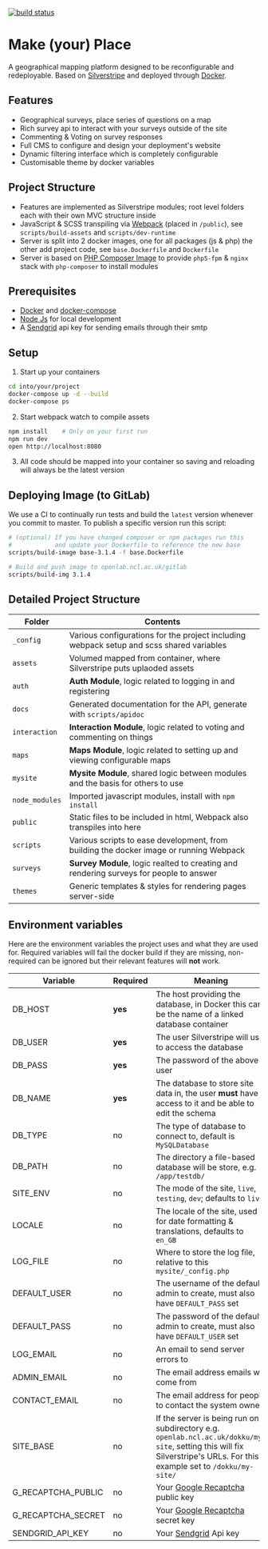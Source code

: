[![build status](https://openlab.ncl.ac.uk/gitlab/make-place/web/badges/master/build.svg)](https://openlab.ncl.ac.uk/gitlab/make-place/web/commits/master)

# Make (your) Place
A geographical mapping platform designed to be reconfigurable and redeployable. Based on [Silverstripe](https://www.silverstripe.org/) and deployed through [Docker](https://www.docker.com/).

## Features

- Geographical surveys, place series of questions on a map
- Rich survey api to interact with your surveys outside of the site
- Commenting & Voting on survey responses
- Full CMS to configure and design your deployment's website
- Dynamic filtering interface which is completely configurable
- Customisable theme by docker variables

## Project Structure

- Features are implemented as Silverstripe modules; root level folders each with their own MVC structure inside
- JavaScript & SCSS transpiling via [Webpack](https://webpack.js.org/) (placed in `/public`), see `scripts/build-assets` and `scripts/dev-runtime`
- Server is split into 2 docker images, one for all packages (js & php) the other add project code, see `base.Dockerfile` and `Dockerfile`
- Server is based on [PHP Composer Image](https://openlab.ncl.ac.uk/gitlab/rob/composer-image) to provide `php5-fpm` & `nginx` stack with `php-composer` to install modules

## Prerequisites

- [Docker](https://www.docker.com/) and [docker-compose](https://docs.docker.com/compose/)
- [Node Js](https://nodejs.org) for local development
- A [Sendgrid](https://sendgrid.com/) api key for sending emails through their smtp

## Setup

1. Start up your containers
```bash
cd into/your/project
docker-compose up -d --build
docker-compose ps
```
2. Start webpack watch to compile assets
```bash
npm install    # Only on your first run
npm run dev
open http://localhost:8080
```
3. All code should be mapped into your container so saving and reloading will always be the latest version

## Deploying Image (to GitLab)

We use a CI to continually run tests and build the `latest` version whenever you commit to master. To publish a specific version run this script:

```bash
# (optional) If you have changed composer or npm packages run this
#            and update your Dockerfile to reference the new base
scripts/build-image base-3.1.4 -f base.Dockerfile

# Build and push image to openlab.ncl.ac.uk/gitlab
scripts/build-img 3.1.4
```

## Detailed Project Structure

Folder | Contents
------ | --------
`_config` | Various configurations for the project including webpack setup and scss shared variables
`assets` | Volumed mapped from container, where Silverstripe puts uplaoded assets
`auth` | **Auth Module**, logic related to logging in and registering
`docs` | Generated documentation for the API, generate with `scripts/apidoc`
`interaction` | **Interaction Module**, logic related to voting and commenting on things
`maps` | **Maps Module**, logic related to setting up and viewing configurable maps
`mysite` | **Mysite Module**, shared logic between modules and the basis for others to use
`node_modules` | Imported javascript modules, install with `npm install`
`public` | Static files to be included in html, Webpack also transpiles into here
`scripts` | Various scripts to ease development, from building the docker image or running Webpack
`surveys` | **Survey Module**, logic realted to creating and rendering surveys for people to answer
`themes` | Generic templates & styles for rendering pages server-side

## Environment variables

Here are the environment variables the project uses and what they are used for. Required variables will fail the docker build if they are missing, non-required can be ignored but their relevant features will **not** work.

Variable                | Required  | Meaning
----------------------- | --------- | -------
DB_HOST                 | **yes**   | The host providing the database, in Docker this can be the name of a linked database container
DB_USER                 | **yes**   | The user Silverstripe will use to access the database
DB_PASS                 | **yes**   | The password of the above user
DB_NAME                 | **yes**   | The database to store site data in, the user **must** have access to it and be able to edit the schema
DB_TYPE                 | no        | The type of database to connect to, default is `MySQLDatabase`
DB_PATH                 | no        | The directory a file-based database will be store, e.g. `/app/testdb/`
SITE_ENV                | no        | The mode of the site, `live`, `testing`, `dev`; defaults to `live`
LOCALE                  | no        | The locale of the site, used for date formatting & translations, defaults to `en_GB`
LOG_FILE                | no        | Where to store the log file, relative to this `mysite/_config.php`
DEFAULT_USER            | no        | The username of the default admin to create, must also have `DEFAULT_PASS` set
DEFAULT_PASS            | no        | The password of the default admin to create, must also have `DEFAULT_USER` set
LOG_EMAIL               | no        | An email to send server errors to
ADMIN_EMAIL             | no        | The email address emails will come from
CONTACT_EMAIL           | no        | The email address for people to contact the system owner
SITE_BASE               | no        | If the server is being run on a subdirectory e.g. `openlab.ncl.ac.uk/dokku/my-site`, setting this will fix Silverstripe's URLs. For this example set to `/dokku/my-site/`
G_RECAPTCHA_PUBLIC      | no        | Your [Google Recaptcha](https://www.google.com/recaptcha) public key
G_RECAPTCHA_SECRET      | no        | Your [Google Recaptcha](https://www.google.com/recaptcha) secret key
SENDGRID_API_KEY        | no        | Your [Sendgrid](https://sendgrid.com) Api key
